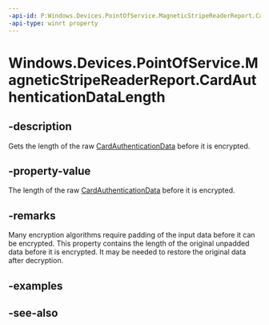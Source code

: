 ----api-id: P:Windows.Devices.PointOfService.MagneticStripeReaderReport.CardAuthenticationDataLength
-api-type: winrt property
---<!-- Property syntaxpublic uint CardAuthenticationDataLength { get; }--># Windows.Devices.PointOfService.MagneticStripeReaderReport.CardAuthenticationDataLength## -descriptionGets the length of the raw [CardAuthenticationData](magneticstripereaderreport_cardauthenticationdata.md) before it is encrypted.## -property-valueThe length of the raw [CardAuthenticationData](magneticstripereaderreport_cardauthenticationdata.md) before it is encrypted.## -remarksMany encryption algorithms require padding of the input data before it can be encrypted. This property contains the length of the original unpadded data before it is encrypted. It may be needed to restore the original data after decryption.## -examples## -see-also